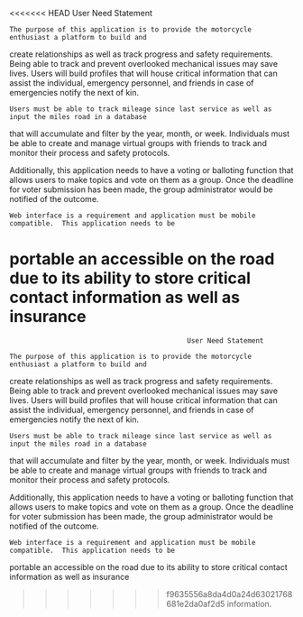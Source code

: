 <<<<<<< HEAD
                                                User Need Statement

	The purpose of this application is to provide the motorcycle enthusiast a platform to build and 
create relationships as well as track progress and safety requirements.  Being able to track and 
prevent overlooked mechanical issues may save lives.  Users will build profiles that will house 
critical information that can assist the individual, emergency personnel, and friends in case of 
emergencies notify the next of kin.

	Users must be able to track mileage since last service as well as input the miles road in a database
that will accumulate and filter by the year, month, or week.  Individuals must be able to create and manage
virtual groups with friends to track and monitor their process and safety protocols.
 
Additionally, this application needs to have a voting or balloting function that allows users to make topics
and vote on them as a group.  Once the deadline for voter submission has been made, the group administrator 
would be notified of the outcome.

	Web interface is a requirement and application must be mobile compatible.  This application needs to be 
portable an accessible on the road due to its ability to store critical contact information as well as insurance 
=======
                                                User Need Statement

	The purpose of this application is to provide the motorcycle enthusiast a platform to build and 
create relationships as well as track progress and safety requirements.  Being able to track and 
prevent overlooked mechanical issues may save lives.  Users will build profiles that will house 
critical information that can assist the individual, emergency personnel, and friends in case of 
emergencies notify the next of kin.

	Users must be able to track mileage since last service as well as input the miles road in a database
that will accumulate and filter by the year, month, or week.  Individuals must be able to create and manage
virtual groups with friends to track and monitor their process and safety protocols.
 
Additionally, this application needs to have a voting or balloting function that allows users to make topics
and vote on them as a group.  Once the deadline for voter submission has been made, the group administrator 
would be notified of the outcome.

	Web interface is a requirement and application must be mobile compatible.  This application needs to be 
portable an accessible on the road due to its ability to store critical contact information as well as insurance 
>>>>>>> f9635556a8da4d0a24d63021768681e2da0af2d5
information.